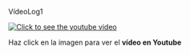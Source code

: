 VídeoLog1

[![Click to see the youtube video](https://img.youtube.com/vi/1W7dp74U6sE/0.jpg)](https://www.youtube.com/watch?v=1W7dp74U6sE&feature=youtu.be)

Haz click en la imagen para ver el **vídeo en Youtube**
